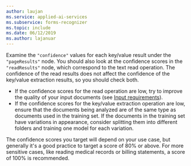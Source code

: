 ```yaml
---
author: laujan
ms.service: applied-ai-services
ms.subservice: forms-recognizer
ms.topic: include
ms.date: 06/12/2019
ms.author: lajanuar
---
```


Examine the `"confidence"` values for each key/value result under the `"pageResults"` node. You should also look at the confidence scores in the `"readResults"` node, which correspond to the text read operation. The confidence of the read results does not affect the confidence of the key/value extraction results, so you should check both.
* If the confidence scores for the read operation are low, try to improve the quality of your input documents (see [Input requirements](../concept-model-overview.md#input-requirements)).
* If the confidence scores for the key/value extraction operation are low, ensure that the documents being analyzed are of the same type as documents used in the training set. If the documents in the training set have variations in appearance, consider splitting them into different folders and training one model for each variation.

The confidence scores you target will depend on your use case, but generally it's a good practice to target a score of 80% or above. For more sensitive cases, like reading medical records or billing statements, a score of 100% is recommended.
